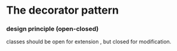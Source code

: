 # The decorator pattern


### design principle (open-closed)
classes should be open for extension , but closed for modification.